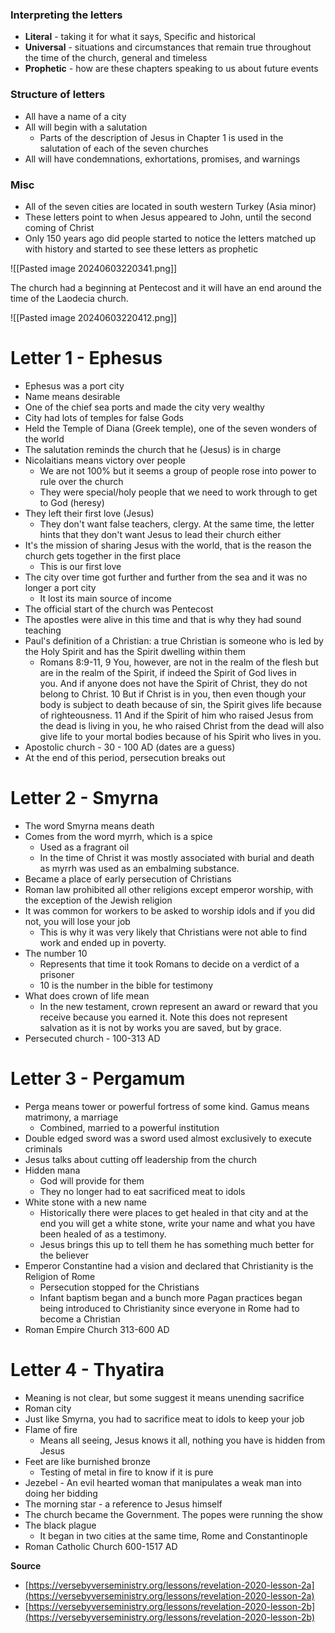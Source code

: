 ### Interpreting the letters
- **Literal** - taking it for what it says, Specific and historical
- **Universal** - situations and circumstances that remain true throughout the time of the church, general and timeless
- **Prophetic** - how are these chapters speaking to us about future events

### Structure of letters
- All have a name of a city
- All will begin with a salutation
	- Parts of the description of Jesus in Chapter 1 is used in the salutation of each of the seven churches
- All will have condemnations, exhortations, promises, and warnings

### Misc
- All of the seven cities are located in south western Turkey (Asia minor)
- These letters point to when Jesus appeared to John, until the second coming of Christ
- Only 150 years ago did people started to notice the letters matched up with history and started to see these letters as prophetic

![[Pasted image 20240603220341.png]]

The church had a beginning at Pentecost and it will have an end around the time of the  Laodecia church.

![[Pasted image 20240603220412.png]]

# Letter 1 - Ephesus

- Ephesus was a port city
- Name means desirable
- One of the chief sea ports and made the city very wealthy
- City had lots of temples for false Gods
- Held the Temple of Diana (Greek temple), one of the seven wonders of the world
- The salutation reminds the church that he (Jesus) is in charge
- Nicolaitians means victory over people
	- We are not 100% but it seems a group of people rose into power to rule over the church
	- They were special/holy people that we need to work through to get to God (heresy)
- They left their first love (Jesus)
	- They don't want false teachers, clergy. At the same time, the letter hints that they don't want Jesus to lead their church either
- It's the mission of sharing Jesus with the world, that is the reason the church gets together in the first place
	- This is our first love
- The city over time got further and further from the sea and it was no longer a port city
	- It lost its main source of income
- The official start of the church was Pentecost
- The apostles were alive in this time and that is why they had sound teaching
- Paul's definition of a Christian: a true Christian is someone who is led by the Holy Spirit and has the Spirit dwelling within them
	- Romans 8:9-11, 9 You, however, are not in the realm of the flesh but are in the realm of the Spirit, if indeed the Spirit of God lives in you. And if anyone does not have the Spirit of Christ, they do not belong to Christ. 10 But if Christ is in you, then even though your body is subject to death because of sin, the Spirit gives life because of righteousness. 11 And if the Spirit of him who raised Jesus from the dead is living in you, he who raised Christ from the dead will also give life to your mortal bodies because of his Spirit who lives in you.
- Apostolic church - 30 - 100 AD (dates are a guess)
- At the end of this period, persecution breaks out

# Letter 2 - Smyrna

- The word Smyrna means death
- Comes from the word myrrh, which is a spice
	- Used as a fragrant oil
	- In the time of Christ it was mostly associated with burial and death as myrrh was used as an embalming substance.
- Became a place of early persecution of Christians
- Roman law prohibited all other religions except emperor worship, with the exception of the Jewish religion
- It was common for workers to be asked to worship idols and if you did not, you will lose your job
	- This is why it was very likely that Christians were not able to find work and ended up in poverty.
- The number 10
	- Represents that time it took Romans to decide on a verdict of a prisoner
	- 10 is the number in the bible for testimony
- What does crown of life mean
	- In the new testament, crown represent an award or reward that you receive because you earned it. Note this does not represent salvation as it is not by works you are saved, but by grace.
- Persecuted church - 100-313 AD

# Letter 3 - Pergamum

- Perga means tower or powerful fortress of some kind. Gamus means matrimony, a marriage
	- Combined, married to a powerful institution
- Double edged sword was a sword used almost exclusively to execute criminals
- Jesus talks about cutting off leadership from the church
- Hidden mana
	- God will provide for them
	- They no longer had to eat sacrificed meat to idols
- White stone with a new name
	- Historically there were places to get healed in that city and at the end you will get a white stone, write your name and what you have been healed of as a testimony. 
	- Jesus brings this up to tell them he has something much better for the believer
- Emperor Constantine had a vision and declared that Christianity is the Religion of Rome
	- Persecution stopped for the Christians
	- Infant baptism began and a bunch more Pagan practices began being introduced to Christianity since everyone in Rome had to become a Christian
- Roman Empire Church 313-600 AD

# Letter 4 - Thyatira

- Meaning is not clear, but some suggest it means unending sacrifice
- Roman city
- Just like Smyrna, you had to sacrifice meat to idols to keep your job
- Flame of fire
	- Means all seeing, Jesus knows it all, nothing you have is hidden from Jesus
- Feet are like burnished bronze
	- Testing of metal in fire to know if it is pure
- Jezebel - An evil hearted woman that manipulates a weak man into doing her bidding
- The morning star - a reference to Jesus himself
- The church became the Government. The popes were running the show
- The black plague
	- It began in two cities at the same time, Rome and Constantinople
- Roman Catholic Church 600-1517 AD

**Source**
- [https://versebyverseministry.org/lessons/revelation-2020-lesson-2a](https://versebyverseministry.org/lessons/revelation-2020-lesson-2a)
- [https://versebyverseministry.org/lessons/revelation-2020-lesson-2b](https://versebyverseministry.org/lessons/revelation-2020-lesson-2b)